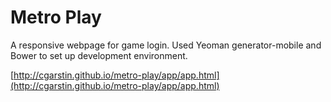 Metro Play
==========

A responsive webpage for game login. Used Yeoman generator-mobile and Bower to set up development environment.

[http://cgarstin.github.io/metro-play/app/app.html](http://cgarstin.github.io/metro-play/app/app.html)
